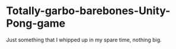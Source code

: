 ﻿# Totally-garbo-barebones-Unity-Pong-game
Just something that I whipped up in my spare time, nothing big.
